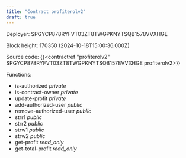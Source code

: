 ```yaml
---
title: "Contract profiterolv2"
draft: true
---
```

Deployer: SPGYCP878RYFVT03ZT8TWGPKNYTSQB1578VVXHGE


 



Block height: 170350 (2024-10-18T15:00:36.000Z)

Source code: {{<contractref "profiterolv2" SPGYCP878RYFVT03ZT8TWGPKNYTSQB1578VVXHGE profiterolv2>}}

Functions:

* is-authorized _private_
* is-contract-owner _private_
* update-profit _private_
* add-authorized-user _public_
* remove-authorized-user _public_
* strr1 _public_
* strr2 _public_
* strw1 _public_
* strw2 _public_
* get-profit _read_only_
* get-total-profit _read_only_
